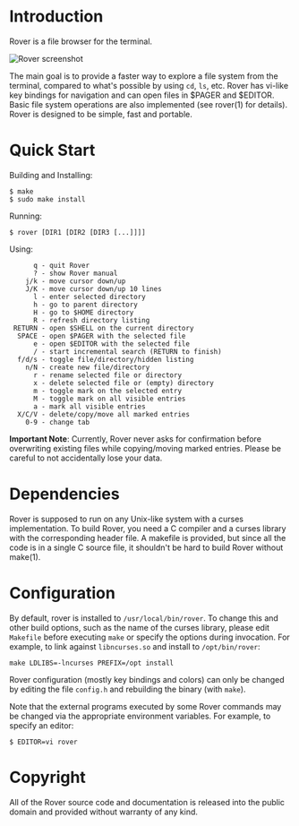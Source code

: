 Introduction
============

 Rover is a file browser for the terminal.

![Rover screenshot](/../screenshots/screenshot.png?raw=true "Screenshot")

 The main goal is to provide a faster way to explore a file system from the
terminal, compared to what's possible by using `cd`, `ls`, etc. Rover has
vi-like key bindings for navigation and can open files in $PAGER and $EDITOR.
Basic file system operations are also implemented (see rover(1) for details).
Rover is designed to be simple, fast and portable.


Quick Start
===========

 Building and Installing:
 ```
 $ make
 $ sudo make install
 ```

 Running:
 ```
 $ rover [DIR1 [DIR2 [DIR3 [...]]]]
 ```

 Using:
 ```
       q - quit Rover
       ? - show Rover manual
     j/k - move cursor down/up
     J/K - move cursor down/up 10 lines
       l - enter selected directory
       h - go to parent directory
       H - go to $HOME directory
       R - refresh directory listing
  RETURN - open $SHELL on the current directory
   SPACE - open $PAGER with the selected file
       e - open $EDITOR with the selected file
       / - start incremental search (RETURN to finish)
   f/d/s - toggle file/directory/hidden listing
     n/N - create new file/directory
       r - rename selected file or directory
       x - delete selected file or (empty) directory
       m - toggle mark on the selected entry
       M - toggle mark on all visible entries
       a - mark all visible entries
   X/C/V - delete/copy/move all marked entries
     0-9 - change tab
 ```

**Important Note**: Currently, Rover never asks for confirmation before
overwriting existing files while copying/moving marked entries. Please be
careful to not accidentally lose your data.


Dependencies
============

 Rover is supposed to run on any Unix-like system with a curses implementation.
To build Rover, you need a C compiler and a curses library with the corresponding
header file. A makefile is provided, but since all the code is in a single C
source file, it shouldn't be hard to build Rover without make(1).


Configuration
=============

 By default, rover is installed to `/usr/local/bin/rover`. To change this and other
build options, such as the name of the curses library, please edit `Makefile`
before executing `make` or specify the options during invocation. For example,
to link against `libncurses.so` and install to `/opt/bin/rover`:
 ```
 make LDLIBS=-lncurses PREFIX=/opt install
 ```

 Rover configuration (mostly key bindings and colors) can only be changed
by editing the file `config.h` and rebuilding the binary (with `make`).

 Note that the external programs executed by some Rover commands may be changed
via the appropriate environment variables. For example, to specify an editor:
 ```
 $ EDITOR=vi rover
 ```


Copyright
=========

 All of the Rover source code and documentation is released into the public
domain and provided without warranty of any kind.
